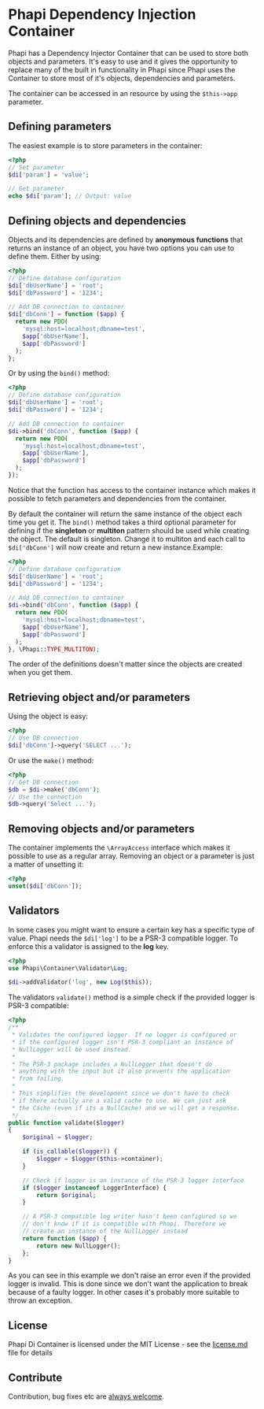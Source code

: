 # Phapi Dependency Injection Container

Phapi has a Dependency Injector Container that can be used to store both objects and parameters. It's easy to use and it gives the opportunity to replace many of the built in functionality in Phapi since Phapi uses the Container to store most of it's objects, dependencies and parameters.

The container can be accessed in an resource by using the <code>$this->app</code> parameter.

## Defining parameters
The easiest example is to store parameters in the container:
```php
<?php
// Set parameter
$di['param'] = 'value';

// Get parameter
echo $di['param']; // Output: value
```

## Defining objects and dependencies
Objects and its dependencies are defined by **anonymous functions** that returns an instance of an object, you have two options you can use to define them. Either by using:
```php
<?php
// Define database configuration
$di['dbUserName'] = 'root';
$di['dbPassword'] = '1234';

// Add DB connection to container
$di['dbConn'] = function ($app) {
  return new PDO(
    'mysql:host=localhost;dbname=test',
    $app['dbUserName'],
    $app['dbPassword']
  );
};
```

Or by using the <code>bind()</code> method:

```php
<?php
// Define database configuration
$di['dbUserName'] = 'root';
$di['dbPassword'] = '1234';

// Add DB connection to container
$di->bind('dbConn', function ($app) {
  return new PDO(
    'mysql:host=localhost;dbname=test',
    $app['dbUserName'],
    $app['dbPassword']
  );
});
```

Notice that the function has access to the container instance which makes it possible to fetch parameters and dependencies from the container.

By default the container will return the same instance of the object each time you get it. The <code>bind()</code> method takes a third optional parameter for defining if the **singleton** or **multiton** pattern should be used while creating the object. The default is singleton. Change it to multiton and each call to <code>$di['dbConn']</code> will now create and return a new instance.Example:

```php
<?php
// Define database configuration
$di['dbUserName'] = 'root';
$di['dbPassword'] = '1234';

// Add DB connection to container
$di->bind('dbConn', function ($app) {
  return new PDO(
    'mysql:host=localhost;dbname=test',
    $app['dbUserName'],
    $app['dbPassword']
  );
}, \Phapi::TYPE_MULTITON);
```

The order of the definitions doesn't matter since the objects are created when you get them.

## Retrieving object and/or parameters
Using the object is easy:
```php
<?php
// Use DB connection
$di['dbConn']->query('SELECT ...');
```

Or use the <code>make()</code> method:
```php
<?php
// Get DB connection
$db = $di->make('dbConn');
// Use the connection
$db->query('Select ...');
```

## Removing objects and/or parameters
The container implements the <code>\ArrayAccess</code> interface which makes it possible to use as a regular array. Removing an object or a parameter is just a matter of unsetting it:

```php
<?php
unset($di['dbConn']);
```

## Validators
In some cases you might want to ensure a certain key has a specific type of value. Phapi needs the <code>$di['log']</code> to be a PSR-3 compatible logger. To enforce this a validator is assigned to the **log** key.

```php
<?php
use Phapi\Container\Validator\Log;

$di->addValidator('log', new Log($this));
```

The validators <code>validate()</code> method is a simple check if the provided logger is PSR-3 compatible:

```php
<?php
/**
 * Validates the configured logger. If no logger is configured or
 * if the configured logger isn't PSR-3 compliant an instance of
 * NullLogger will be used instead.
 *
 * The PSR-3 package includes a NullLogger that doesn't do
 * anything with the input but it also prevents the application
 * from failing.
 *
 * This simplifies the development since we don't have to check
 * if there actually are a valid cache to use. We can just ask
 * the Cache (even if its a NullCache) and we will get a response.
 */
public function validate($logger)
{
    $original = $logger;

    if (is_callable($logger)) {
        $logger = $logger($this->container);
    }

    // Check if logger is an instance of the PSR-3 logger interface
    if ($logger instanceof LoggerInterface) {
        return $original;
    }

    // A PSR-3 compatible log writer hasn't been configured so we
    // don't know if it is compatible with Phapi. Therefore we
    // create an instance of the NullLogger instead
    return function ($app) {
        return new NullLogger();
    };
}
```

As you can see in this example we don't raise an error even if the provided logger is invalid. This is done since we don't want the application to break because of a faulty logger. In other cases it's probably more suitable to throw an exception.

## License
Phapi Di Container is licensed under the MIT License - see the [license.md](https://github.com/phapi/di/blob/master/license.md) file for details

## Contribute
Contribution, bug fixes etc are [always welcome](https://github.com/phapi/di/issues/new).
